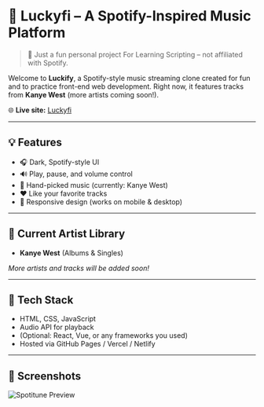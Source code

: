 # 🎵 Luckyfi – A Spotify-Inspired Music Platform

> 🚧 Just a fun personal project For Learning Scripting – not affiliated with Spotify.

Welcome to **Luckify**, a Spotify-style music streaming clone created for fun and to practice front-end web development. Right now, it features tracks from **Kanye West** (more artists coming soon!).

🌐 **Live site:** [Luckyfi](https://luckyfi.netlify.app/)

---

## 💡 Features
- 🎧 Dark, Spotify-style UI
- 🔊 Play, pause, and volume control
- 🎵 Hand-picked music (currently: Kanye West)
- ❤️ Like your favorite tracks
- 📱 Responsive design (works on mobile & desktop)

---

## 🎤 Current Artist Library
- **Kanye West** (Albums & Singles)

_More artists and tracks will be added soon!_

---

## 🚀 Tech Stack
- HTML, CSS, JavaScript
- Audio API for playback
- (Optional: React, Vue, or any frameworks you used)
- Hosted via GitHub Pages / Vercel / Netlify

---

## 📸 Screenshots

![Spotitune Preview](https://yourwebsite.com/screenshot1.png)

